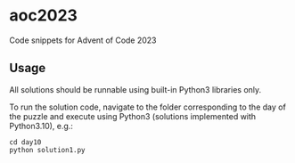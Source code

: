 # aoc2023
Code snippets for Advent of Code 2023

## Usage
All solutions should be runnable using built-in Python3 libraries only.

To run the solution code, navigate to the folder corresponding to the day of the puzzle and execute using Python3 (solutions implemented with Python3.10), e.g.:
```
cd day10
python solution1.py
```
